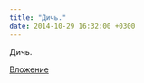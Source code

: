 ```yaml
---
title: "Дичь."
date: 2014-10-29 16:32:00 +0300
---
```


Дичь.

[Вложение](/assets/vk_photos/1/yfBQ-sqJA04.jpg)
